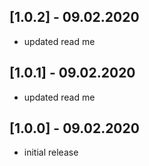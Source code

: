 ## [1.0.2] - 09.02.2020

* updated read me

## [1.0.1] - 09.02.2020

* updated read me

## [1.0.0] - 09.02.2020

* initial release
